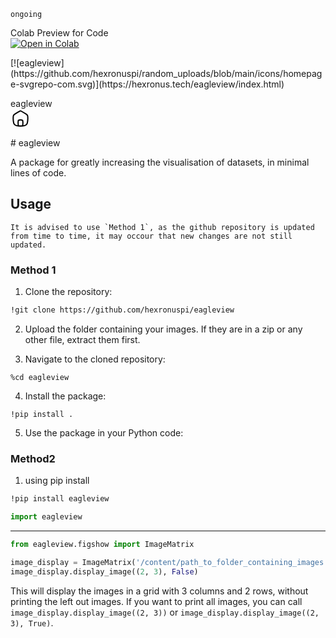 `ongoing`
  <p align="left">
  Colab Preview for Code <br>
  <a href="https://colab.research.google.com/drive/1ZklXjCLbrZIACctPS4EKZ4ZnuqdjonO4?usp=sharing" target="_blank">
    <img src="https://colab.research.google.com/assets/colab-badge.svg" alt="Open in Colab">
  </a>
  </p>

<p align="left">
 [![eagleview](https://github.com/hexronuspi/random_uploads/blob/main/icons/homepage-svgrepo-com.svg)](https://hexronus.tech/eagleview/index.html)
</p>

eagleview <br>
<a data-text="home" href="index.html" target="_blank" class="home"> 
            <svg xmlns="http://www.w3.org/2000/svg"  viewBox="0 0 32 32" width="32px" height="32px"><path d="M 16.105469 2.5351562 C 15.649335 2.5315682 15.193947 2.6430484 14.791016 2.8710938 C 12.204135 4.3291982 9.3582739 6.0810231 6.3964844 7.7871094 A 1.0001 1.0001 0 0 0 6.390625 7.7910156 C 4.934111 8.6442641 3.7537333 9.984391 3.5507812 11.599609 A 1.0001 1.0001 0 0 0 3.5507812 11.601562 C 3.070352 15.475925 3.2819546 19.358573 4.1835938 23.226562 A 1.0001 1.0001 0 0 0 4.1894531 23.246094 C 4.4585727 24.308167 5.1073155 25.27809 5.9121094 26.095703 C 6.7169032 26.913317 7.6791299 27.579013 8.7421875 27.863281 A 1.0001 1.0001 0 0 0 8.7617188 27.869141 C 13.579059 29.056186 18.420941 29.056186 23.238281 27.869141 A 1.0001 1.0001 0 0 0 23.257812 27.863281 C 24.320871 27.579013 25.283157 26.913542 26.087891 26.095703 C 26.892624 25.277864 27.542058 24.306963 27.810547 23.244141 A 1.0001 1.0001 0 0 0 27.814453 23.226562 C 28.718163 19.352345 28.930776 15.464439 28.447266 11.583984 A 1.0001 1.0001 0 0 0 28.445312 11.582031 C 28.242468 9.9798449 27.07737 8.6471954 25.634766 7.7910156 A 1.0001 1.0001 0 0 0 25.628906 7.7871094 C 22.732857 6.095988 19.951052 4.355459 17.417969 2.8886719 C 17.01807 2.6566693 16.561603 2.5387444 16.105469 2.5351562 z M 16.091797 4.5097656 C 16.190422 4.5107078 16.289962 4.5471445 16.414062 4.6191406 C 18.902981 6.0603535 21.691183 7.8027971 24.621094 9.5136719 C 25.63428 10.117407 26.372813 11.145633 26.460938 11.832031 C 26.91478 15.474383 26.718353 19.107322 25.869141 22.755859 C 25.727048 23.31585 25.268911 24.076675 24.662109 24.693359 C 24.055311 25.31004 23.303878 25.779371 22.744141 25.929688 C 21.997265 26.11325 21.253393 26.082382 20.507812 26.205078 C 20.945272 23.683317 20.958002 21.066257 20.421875 18.570312 A 1.0001 1.0001 0 0 0 20.396484 18.341797 A 1.0001 1.0001 0 0 0 20.375 18.261719 A 1.0001 1.0001 0 0 0 20.371094 18.246094 A 1.0001 1.0001 0 0 0 20.363281 18.222656 A 1.0001 1.0001 0 0 0 20.355469 18.203125 A 1.0001 1.0001 0 0 0 20.324219 18.130859 A 1.0001 1.0001 0 0 0 20.277344 18.042969 A 1.0001 1.0001 0 0 0 19.386719 17.550781 C 17.224714 16.610059 14.8144 16.617036 12.652344 17.554688 A 1.0001 1.0001 0 0 0 11.603516 18.341797 C 11.602316 18.346897 11.602764 18.352322 11.601562 18.357422 A 1.0001 1.0001 0 0 0 11.578125 18.564453 A 1.0001 1.0001 0 0 0 11.578125 18.568359 C 11.04162 21.064863 11.054622 23.68268 11.492188 26.205078 C 10.746607 26.082382 10.002735 26.113247 9.2558594 25.929688 C 8.6960893 25.779394 7.9448786 25.310016 7.3378906 24.693359 C 6.7320554 24.077874 6.2742554 23.319202 6.1308594 22.759766 C 5.2833441 19.117002 5.0844626 15.486039 5.5351562 11.849609 L 5.5351562 11.847656 C 5.623024 11.154921 6.3775335 10.115977 7.4023438 9.515625 C 10.394786 7.7916807 13.239164 6.0397011 15.773438 4.6113281 A 1.0001 1.0001 0 0 0 15.775391 4.6113281 C 15.895459 4.5433734 15.993171 4.5088235 16.091797 4.5097656 z M 16 18.744141 C 16.858834 18.742541 17.69746 19.001507 18.505859 19.339844 C 18.957083 21.671327 18.962039 24.134409 18.478516 26.455078 C 16.827372 26.604628 15.172628 26.604628 13.521484 26.455078 C 13.038759 24.138253 13.043261 21.679682 13.492188 19.351562 C 14.299845 19.009047 15.139857 18.745697 16 18.744141 z"/></svg></a> 

  
</p>
# eagleview

A package for greatly increasing the visualisation of datasets, in minimal lines of code.

## Usage
```
It is advised to use `Method 1`, as the github repository is updated from time to time, it may occour that new changes are not still updated.
```
### Method 1
1. Clone the repository:

```bash
!git clone https://github.com/hexronuspi/eagleview
```
2. Upload the folder containing your images. If they are in a zip or any other file, extract them first.

3. Navigate to the cloned repository:

```
%cd eagleview
```

4. Install the package:

```
!pip install .
```

5. Use the package in your Python code:

### Method2

1. using pip install
```bash
!pip install eagleview
```
```python
import eagleview
```

<hr>


```python
from eagleview.figshow import ImageMatrix

image_display = ImageMatrix('/content/path_to_folder_containing_images')
image_display.display_image((2, 3), False)
```

This will display the images in a grid with 3 columns and 2 rows, without printing the left out images. If you want to print all images, you can call `image_display.display_image((2, 3))` or `image_display.display_image((2, 3), True)`.
